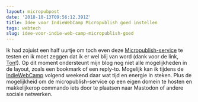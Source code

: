 ```yaml
---
layout: micropubpost
date: '2018-10-13T09:56:12.391Z'
title: Idee voor IndieWebCamp Micropublish goed instellen
tags: webtech
slug: idee-voor-indie-web-camp-micropublish-goed
---
```

Ik had zojuist een half uurtje om toch even deze [Micropublish-service](https://micropublish.net/) te testen en ik moet zeggen dat ik er wel blij van word (dank voor de link, [Ton](https://www.zylstra.org/blog/2018/10/indiewebcamp-potential-list-of-things-to-do/)!). Op dit moment ondersteunt mijn blog nog niet alle mogelijkheden in de layout, zoals een bookmark of een reply-to. Mogelijk kan ik tijdens de [IndieWebCamp](https://indieweb.org/2018/Nuremberg) volgend weekend daar wat tijd en energie in steken. Plus de mogelijkheid om de micropublish-service op een eigen domein te hosten en makkelijkerop commando iets door te plaatsen naar Mastodon of andere sociale netwerken.

